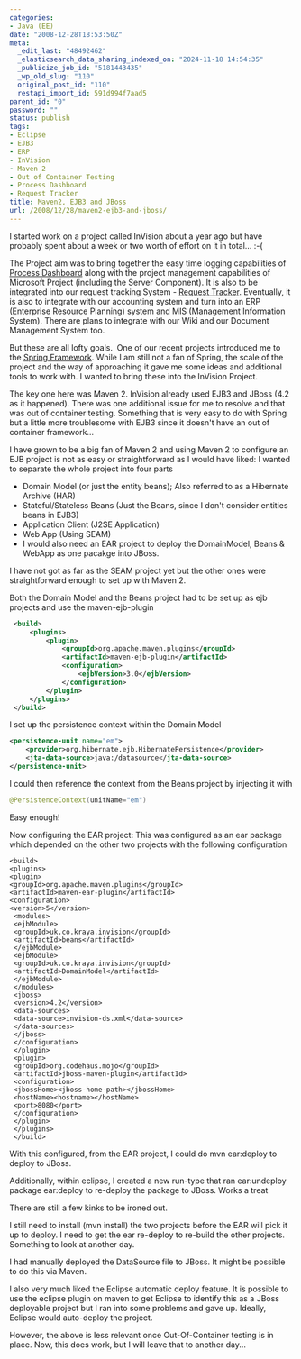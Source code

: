 ```yaml
---
categories:
- Java (EE)
date: "2008-12-28T18:53:50Z"
meta:
  _edit_last: "48492462"
  _elasticsearch_data_sharing_indexed_on: "2024-11-18 14:54:35"
  _publicize_job_id: "5181443435"
  _wp_old_slug: "110"
  original_post_id: "110"
  restapi_import_id: 591d994f7aad5
parent_id: "0"
password: ""
status: publish
tags:
- Eclipse
- EJB3
- ERP
- InVision
- Maven 2
- Out of Container Testing
- Process Dashboard
- Request Tracker
title: Maven2, EJB3 and JBoss
url: /2008/12/28/maven2-ejb3-and-jboss/
---
```


I started work on a project called InVision about a year ago but have probably
spent about a week or two worth of effort on it in total... :-(

The Project aim was to bring together the easy time logging capabilities of
[Process Dashboard](http://processdash.sourceforge.net/ "The Software Process Dashboard Initiative")
along with the project management capabilities of Microsoft Project (including
the Server Component). It is also to be integrated into our request tracking
System - [Request Tracker](http://bestpractical.com/rt/ "Request Tracker").
Eventually, it is also to integrate with our accounting system and turn into an
ERP (Enterprise Resource Planning) system and MIS (Management Information
System). There are plans to integrate with our Wiki and our Document Management
System too.

But these are all lofty goals.  One of our recent projects introduced me to the
[Spring Framework](http://www.springframework.net/ "Spring.NET Application Framework").
While I am still not a fan of Spring, the scale of the project and the way of
approaching it gave me some ideas and additional tools to work with. I wanted to
bring these into the InVision Project.

The key one here was Maven 2. InVision already used EJB3 and JBoss (4.2 as it
happened). There was one additional issue for me to resolve and that was out of
container testing. Something that is very easy to do with Spring but a little
more troublesome with EJB3 since it doesn't have an out of container
framework...

<!--more-->

I have grown to be a big fan of Maven 2 and using Maven 2 to configure an EJB
project is not as easy or straightforward as I would have liked: I wanted to
separate the whole project into four parts

- Domain Model (or just the entity beans); Also referred to as a Hibernate
  Archive (HAR)
- Stateful/Stateless Beans (Just the Beans, since I don't consider entities
  beans in EJB3)
- Application Client (J2SE Application)
- Web App (Using SEAM)
- I would also need an EAR project to deploy the DomainModel, Beans & WebApp as
  one pacakge into JBoss.

I have not got as far as the SEAM project yet but the other ones were
straightforward enough to set up with Maven 2.

Both the Domain Model and the Beans project had to be set up as ejb projects and
use the maven-ejb-plugin

```xml
 <build>
     <plugins>
         <plugin>
             <groupId>org.apache.maven.plugins</groupId>
             <artifactId>maven-ejb-plugin</artifactId>
             <configuration>
                 <ejbVersion>3.0</ejbVersion>
             </configuration>
         </plugin>
     </plugins>
 </build>
```

I set up the persistence context within the Domain Model

```xml
<persistence-unit name="em">
    <provider>org.hibernate.ejb.HibernatePersistence</provider>
    <jta-data-source>java:/datasource</jta-data-source>
</persistence-unit>
```

I could then reference the context from the Beans project by injecting it with

```java
@PersistenceContext(unitName="em")
```

Easy enough!

Now configuring the EAR project: This was configured as an ear package which
depended on the other two projects with the following configuration

```
<build>
<plugins>
<plugin>
<groupId>org.apache.maven.plugins</groupId>
<artifactId>maven-ear-plugin</artifactId>
<configuration>
<version>5</version>
 <modules>
 <ejbModule>
 <groupId>uk.co.kraya.invision</groupId>
 <artifactId>beans</artifactId>
 </ejbModule>
 <ejbModule>
 <groupId>uk.co.kraya.invision</groupId>
 <artifactId>DomainModel</artifactId>
 </ejbModule>
 </modules>
 <jboss>
 <version>4.2</version>
 <data-sources>
 <data-source>invision-ds.xml</data-source>
 </data-sources>
 </jboss>
 </configuration>
 </plugin>
 <plugin>
 <groupId>org.codehaus.mojo</groupId>
 <artifactId>jboss-maven-plugin</artifactId>
 <configuration>
 <jbossHome><jboss-home-path></jbossHome>
 <hostName><hostname></hostName>
 <port>8080</port>
 </configuration>
 </plugin>
 </plugins>
 </build>
```

With this configured, from the EAR project, I could do mvn ear:deploy to deploy
to JBoss.

Additionally, within eclipse, I created a new run-type that ran ear:undeploy
package ear:deploy to re-deploy the package to JBoss. Works a treat

There are still a few kinks to be ironed out.

I still need to install (mvn install) the two projects before the EAR will pick
it up to deploy. I need to get the ear re-deploy to re-build the other projects.
Something to look at another day.

I had manually deployed the DataSource file to JBoss. It might be possible to do
this via Maven.

I also very much liked the Eclipse automatic deploy feature. It is possible to
use the eclipse plugin on maven to get Eclipse to identify this as a JBoss
deployable project but I ran into some problems and gave up. Ideally, Eclipse
would auto-deploy the project.

However, the above is less relevant once Out-Of-Container testing is in place.
Now, this does work, but I will leave that to another day...
